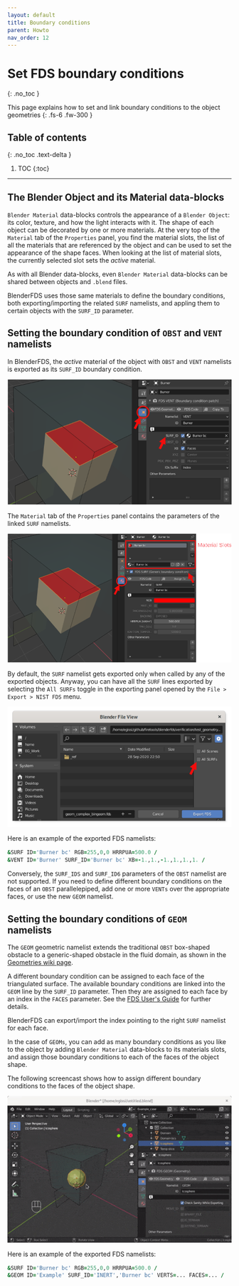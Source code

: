 ```yaml
---
layout: default
title: Boundary conditions
parent: Howto
nav_order: 12
---
```


# Set FDS boundary conditions
{: .no_toc }

This page explains how to set and link boundary conditions to the object geometries
{: .fs-6 .fw-300 }

## Table of contents
{: .no_toc .text-delta }

1. TOC
{:toc}

---

## The Blender Object and its Material data-blocks

`Blender Material` data-blocks controls the appearance of a `Blender Object`:
its color, texture, and how the light interacts with it.
The shape of each object can be decorated by one or more materials.
At the very top of the `Material` tab of the `Properties` panel, you find the material slots,
the list of all the materials that are referenced by the object
and can be used to set the appearance of the shape faces.
When looking at the list of material slots, the currently selected slot sets the *active* material.

As with all Blender data-blocks, even `Blender Material` data-blocks can be shared
between objects and `.blend` files.

BlenderFDS uses those same materials to define the boundary conditions,
both exporting/importing the related `SURF` namelists,
and appling them to certain objects with the `SURF_ID` parameter.

## Setting the boundary condition of `OBST` and `VENT` namelists

In BlenderFDS, the *active* material of the object with `OBST` and `VENT` namelists
is exported as its `SURF_ID` boundary condition.

![](images/boundary-conditions/VENT_properties_SURF_ID.png)

The `Material` tab of the `Properties` panel contains the parameters of the linked `SURF` namelists.

![](images/boundary-conditions/SURF_properties.png)

By default, the `SURF` namelist gets exported only when called by any of the exported objects.
Anyway, you can have all the `SURF` lines exported by selecting the `All SURFs` toggle
in the exporting panel opened by the `File > Export > NIST FDS` menu.

![](images/boundary-conditions/Export_all_SURFs.png)

Here is an example of the exported FDS namelists:

```fortran
&SURF ID='Burner bc' RGB=255,0,0 HRRPUA=500.0 /
&VENT ID='Burner' SURF_ID='Burner bc' XB=-1.,1.,-1.,1.,1.,1. /
```

Conversely, the `SURF_IDS` and `SURF_ID6` parameters of the `OBST` namelist are not supported.
If you need to define different boundary conditions on the faces of an `OBST` parallelepiped,
add one or more `VENTs` over the appropriate faces, or use the new `GEOM` namelist.

## Setting the boundary conditions of `GEOM` namelists

The `GEOM` geometric namelist extends the traditional `OBST` box-shaped obstacle
to a generic-shaped obstacle in the fluid domain, as shown in the [Geometries wiki page](geometries).

A different boundary condition can be assigned to each face of the triangulated surface.
The available boundary conditions are linked into the `GEOM` line by the `SURF_ID` parameter.
Then they are assigned to each face by an index in the `FACES` parameter.
See the [FDS User's Guide](https://pages.nist.gov/fds-smv/manuals.html) for further details.

BlenderFDS can export/import the index pointing to the right `SURF` namelist for each face.

In the case of `GEOMs`, you can add as many boundary conditions as you like to the object
by adding `Blender Material` data-blocks to its materials slots,
and assign those boundary conditions to each of the faces of the object shape.

The following screencast shows how to assign different boundary conditions to the faces of the object shape. 

![](images/boundary-conditions/GEOM_assign_material.gif)

Here is an example of the exported FDS namelists:

```fortran
&SURF ID='Burner bc' RGB=255,0,0 HRRPUA=500.0 /
&GEOM ID='Example' SURF_ID='INERT','Burner bc' VERTS=... FACES=... /
```
